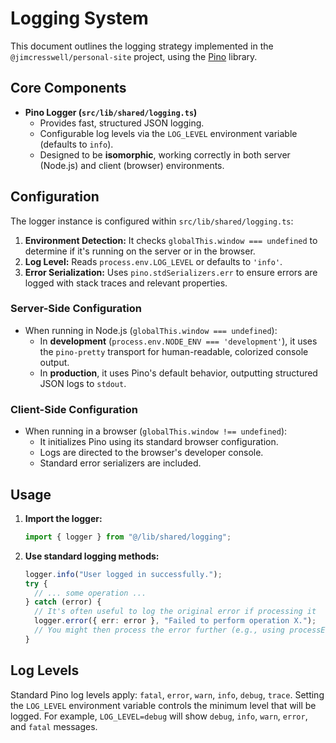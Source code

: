 # Logging System

This document outlines the logging strategy implemented in the `@jimcresswell/personal-site` project, using the [Pino](https://getpino.io/) library.

## Core Components

- **Pino Logger (`src/lib/shared/logging.ts`)**
  - Provides fast, structured JSON logging.
  - Configurable log levels via the `LOG_LEVEL` environment variable (defaults to `info`).
  - Designed to be **isomorphic**, working correctly in both server (Node.js) and client (browser) environments.

## Configuration

The logger instance is configured within `src/lib/shared/logging.ts`:

1.  **Environment Detection:** It checks `globalThis.window === undefined` to determine if it's running on the server or in the browser.
2.  **Log Level:** Reads `process.env.LOG_LEVEL` or defaults to `'info'`.
3.  **Error Serialization:** Uses `pino.stdSerializers.err` to ensure errors are logged with stack traces and relevant properties.

### Server-Side Configuration

- When running in Node.js (`globalThis.window === undefined`):
  - In **development** (`process.env.NODE_ENV === 'development'`), it uses the `pino-pretty` transport for human-readable, colorized console output.
  - In **production**, it uses Pino's default behavior, outputting structured JSON logs to `stdout`.

### Client-Side Configuration

- When running in a browser (`globalThis.window !== undefined`):
  - It initializes Pino using its standard browser configuration.
  - Logs are directed to the browser's developer console.
  - Standard error serializers are included.

## Usage

1.  **Import the logger:**
    ```typescript
    import { logger } from "@/lib/shared/logging";
    ```
2.  **Use standard logging methods:**
    ```typescript
    logger.info("User logged in successfully.");
    try {
      // ... some operation ...
    } catch (error) {
      // It's often useful to log the original error if processing it
      logger.error({ err: error }, "Failed to perform operation X.");
      // You might then process the error further (e.g., using processError)
    }
    ```

## Log Levels

Standard Pino log levels apply: `fatal`, `error`, `warn`, `info`, `debug`, `trace`. Setting the `LOG_LEVEL` environment variable controls the minimum level that will be logged. For example, `LOG_LEVEL=debug` will show `debug`, `info`, `warn`, `error`, and `fatal` messages.
